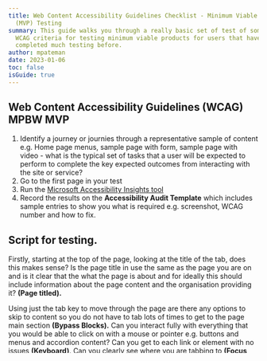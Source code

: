 ```yaml
---
title: Web Content Accessibility Guidelines Checklist - Minimum Viable Product
  (MVP) Testing
summary: This guide walks you through a really basic set of test of some key
  WCAG criteria for testing minimum viable products for users that have not
  completed much testing before.
author: mpateman
date: 2023-01-06
toc: false
isGuide: true
---
```

## Web Content Accessibility Guidelines (WCAG) MPBW MVP 

1. Identify a journey or journies through a representative sample of content e.g. Home page menus, sample page with form, sample page with video - what is the typical set of tasks that a user will be expected to perform to complete the key expected outcomes from interacting with the site or service?
2. Go to the first page in your test 
3. Run the [Microsoft Accessibility Insights tool](https://accessibilityinsights.io/)
4. Record the results on the **Accessibility Audit Template** which includes sample entries to show you what is required e.g. screenshot, WCAG number and how to fix. 

## Script for testing. 

Firstly, starting at the top of the page, looking at the title of the tab, does this makes sense? Is the page title in use the same as the page you are on and is it clear that the what the page is about and for ideally this should include information about the page content and the organisation providing it? **(Page titled).**

Using just the tab key to move through the page are there any options to skip to content so you do not have to tab lots of times to get to the page main section **(Bypass Blocks).** Can you interact fully with everything that you would be able to click on with a mouse or pointer e.g. buttons and menus and accordion content? Can you get to each link or element with no issues **(Keyboard)**. Can you clearly see where you are tabbing to **(Focus Visible)** and is this movement in a logical order (typically top to bottom and left to right) **(Meaningful Sequence).** Does the page move somewhere other than expected **(Focus Order)** or do you get stuck anywhere e.g. embedded Twitter feeds (**No Keyboard Trap)?** Does the page wrap (automatically move back to the start point) when you have got to the bottom? 

Next check how the page works when you zoom in, set the zoom to 400+% and make sure you can still tab around and use all the options as you would expect and that everything still fits on the screen without introducing left to right scrolling **(Reflow).**

As you are moving around the page, please make sure that you look at any buttons or links are these classed as such, so they have the correct label **(Name, Role, Value).** Open the Developer Tools window (CTRL+SHIFT+C, or COMMAND+SHIFT+C on a Mac) and hover over the element to check there the role of the element is correct e.g. button and if there is an accessible name/label also **(Label in Name).**

Does the page have any input fields on it? Can you use then correctly, do they make sense when using a screen reader? **(Labels or Instructions)** When you move through these fields, enter in incorrect text so the element errors, does your focus move to the error when using a screen reader? **(Error Identification)**, if entering the text in to say a query box, or dropdown combo box and it does not error, does the change of information load any new page or does the page allow that option to sit there so you can tab to the next field **(On Input)** – when you are moving through these elements, or buttons do they have meaningful description information via a screen reader or other reader **(Label in Name)**  

Check that all heading and Labels, so all titles **(different levels)** and labels **(fields on any forms)** must clearly describe the purpose of the contents or groupings on the screen elements without any ambiguity in their understanding. **(Heading and Labels)** 

Next there are a few single options to check for.   

Firstly, look at the links on the page to make sure you understand what would happen if you clicked on the link. Does the link make sense on its own? The purpose of a link must be determined from the text of the link itself or the context surrounding this link. **(Link Purpose)**  

Next to check would be the Language of the page the HTML is written for **(page Language)**, Check all pictures charts images etc have text alternatives for non-visual users **(non-text content)** and **(contrast Minimum)** Contrast of colour on the page, you can do this by using the inbuilt accessibility Insights checker [Both Edge and Chrome extensions available). The checker will either explain how you can find the information or check for it within the extension for you. 

Lastly, if there is any media content on the page, please make sure there are captions **(Captions)** for any video and that any captioned text displays in time with the video. If audio only, then a transcript of that text is available to download **(Audio only and video only)** If there are parts of the video that are visual but explain things, then Audio description would need to be added for non-visual users along with any transcript download **(Audio Descriptions and media alternatives)**.  

Below are the minimum WCAG points that we believe should be checked on a first sweep by users that have not done much testing before.

### Perceivable  

1.1.1 Non text Content (A) - Accessibility Insights 



1.2.1 Audio-only and video-only (A) - Manual 

1.2.2 Captions (A) - Manual 

1.2.3 Audio descriptions and media alternatives (A) - Manual 

1.3.1 Info and Relationships (A) - Accessibility Insights, Manual/Headings Map Chrome plugin, Manual (screen reader), Manual (screen reader) 

1.3.2 Meaningful Sequence (A) - Accessibility Insights (tab stops check) 

1.4.3 Contrast minimum (AA) - Accessibility Insights 

1.4.10 Reflow (AA) - Manual 

### Operable 

2.1.1 Keyboard (A) - Accessibility Insights (tab stops check) 

2.1.2 No Keyboard Trap (A) - Accessibility Insights (tab stops check) 

2.4.1 Bypass Blocks (A) - Manual 

2.4.2 Page Titled (A) - Manual  

2.4.3 Focus Order (A) - Accessibility Insights (tab stops check) 

2.4.4 Link Purpose (A) - Manual 

2.4.6 Headings and Labels (AA) - Manual/Headings Map Chrome plugin 

2.4.7 Focus Visible (AA) - Manual 

2.5.3 Label in Name (A) - Manual (screen reader) 

### Understandable 

3.1.1 Language of Page (A) - Accessibility Insights  

3.2.1 On Focus (A) - Manual (screen reader) 

3.2.2 On Input (A) - Manual (screen reader) 

3.3.1 Error Identification (A) - Manual (screen reader) 

3.3.2 Labels or Instructions (A) - Manual (screen reader) 

### Robust 

4.1.2 Name, Role, Value (A) - Accessibility Insights